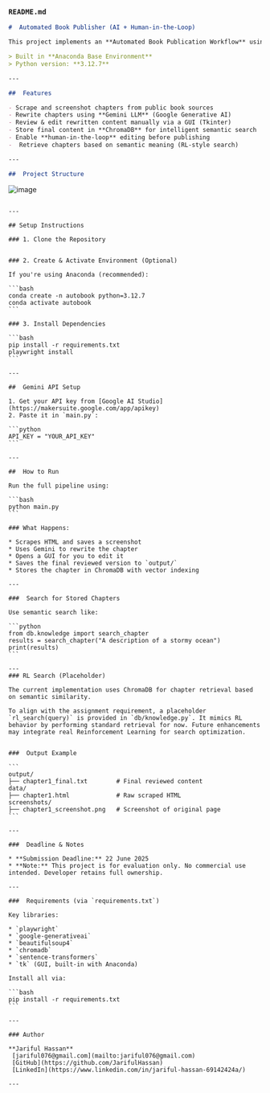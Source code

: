 ### `README.md`

```markdown
#  Automated Book Publisher (AI + Human-in-the-Loop)

This project implements an **Automated Book Publication Workflow** using web scraping, AI-powered content rewriting with **Google Gemini**, human-in-the-loop review via a GUI editor, and semantic storage using **ChromaDB** with retrieval support.

> Built in **Anaconda Base Environment**  
> Python version: **3.12.7**

---

##  Features

- Scrape and screenshot chapters from public book sources  
- Rewrite chapters using **Gemini LLM** (Google Generative AI)  
- Review & edit rewritten content manually via a GUI (Tkinter)  
- Store final content in **ChromaDB** for intelligent semantic search  
- Enable **human-in-the-loop** editing before publishing  
-  Retrieve chapters based on semantic meaning (RL-style search)

---

##  Project Structure

```

![image](https://github.com/user-attachments/assets/dfa0f614-a268-44e4-878a-f52478940452)


````

---

## Setup Instructions

### 1. Clone the Repository


### 2. Create & Activate Environment (Optional)

If you're using Anaconda (recommended):

```bash
conda create -n autobook python=3.12.7
conda activate autobook
```

### 3. Install Dependencies

```bash
pip install -r requirements.txt
playwright install
```

---

##  Gemini API Setup

1. Get your API key from [Google AI Studio](https://makersuite.google.com/app/apikey)
2. Paste it in `main.py`:

```python
API_KEY = "YOUR_API_KEY"
```

---

##  How to Run

Run the full pipeline using:

```bash
python main.py
```

### What Happens:

* Scrapes HTML and saves a screenshot
* Uses Gemini to rewrite the chapter
* Opens a GUI for you to edit it
* Saves the final reviewed version to `output/`
* Stores the chapter in ChromaDB with vector indexing

---

###  Search for Stored Chapters

Use semantic search like:

```python
from db.knowledge import search_chapter
results = search_chapter("A description of a stormy ocean")
print(results)
```

---
### RL Search (Placeholder)

The current implementation uses ChromaDB for chapter retrieval based on semantic similarity.

To align with the assignment requirement, a placeholder `rl_search(query)` is provided in `db/knowledge.py`. It mimics RL behavior by performing standard retrieval for now. Future enhancements may integrate real Reinforcement Learning for search optimization.


###  Output Example

```
output/
├── chapter1_final.txt        # Final reviewed content
data/
├── chapter1.html             # Raw scraped HTML
screenshots/
├── chapter1_screenshot.png   # Screenshot of original page
```

---

###  Deadline & Notes

* **Submission Deadline:** 22 June 2025
* **Note:** This project is for evaluation only. No commercial use intended. Developer retains full ownership.

---

###  Requirements (via `requirements.txt`)

Key libraries:

* `playwright`
* `google-generativeai`
* `beautifulsoup4`
* `chromadb`
* `sentence-transformers`
* `tk` (GUI, built-in with Anaconda)

Install all via:

```bash
pip install -r requirements.txt
```

---

### Author

**Jariful Hassan**
 [jariful076@gmail.com](mailto:jariful076@gmail.com)
 [GitHub](https://github.com/JarifulHassan)
 [LinkedIn](https://www.linkedin.com/in/jariful-hassan-69142424a/)

---
